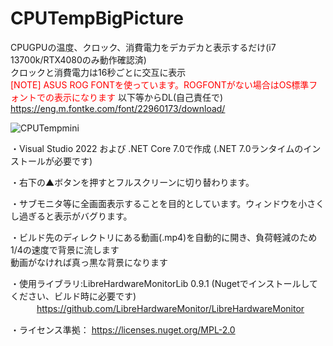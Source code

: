 # CPUTempBigPicture
CPUGPUの温度、クロック、消費電力をデカデカと表示するだけ(i7 13700k/RTX4080のみ動作確認済)<br>
クロックと消費電力は16秒ごとに交互に表示<br>
<span style="color: red; ">[NOTE] ASUS ROG FONTを使っています。ROGFONTがない場合はOS標準フォントでの表示になります</span>
以下等からDL(自己責任で)
https://eng.m.fontke.com/font/22960173/download/

![CPUTempmini](https://user-images.githubusercontent.com/125875827/222867720-ad8e4159-e428-4e14-ba09-0dfbf124e211.jpg)


・Visual Studio 2022 および .NET Core 7.0で作成 (.NET 7.0ランタイムのインストールが必要です)

・右下の▲ボタンを押すとフルスクリーンに切り替わります。

・サブモニタ等に全画面表示することを目的としています。ウィンドウを小さくし過ぎると表示がバグります。

・ビルド先のディレクトリにある動画(.mp4)を自動的に開き、負荷軽減のため1/4の速度で背景に流します<br>動画がなければ真っ黒な背景になります

・使用ライブラリ:LibreHardwareMonitorLib 0.9.1 (Nugetでインストールしてください、ビルド時に必要です)<br>
　　　https://github.com/LibreHardwareMonitor/LibreHardwareMonitor
    
・ライセンス準拠：
    https://licenses.nuget.org/MPL-2.0

